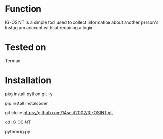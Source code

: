# Function
IG-OSINT is a simple tool used to collect information about another person's Instagram account without requiring a login 
# Tested on
Termux
# Installation
pkg install python git -y

pip install instaloader

git clone https://github.com/14sept2002/IG-OSINT.git

cd IG-OSINT

python ig.py


